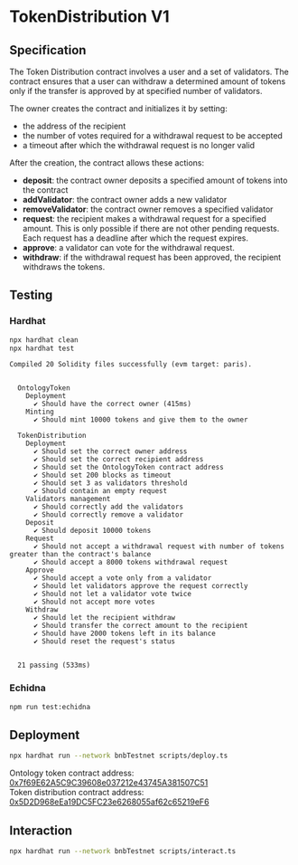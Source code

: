 # TokenDistribution V1

## Specification

The Token Distribution contract involves a user and a set of validators.
The contract ensures that a user can withdraw a determined amount of tokens only if the transfer is approved by at specified number of validators.

The owner creates the contract and initializes it by setting:

- the address of the recipient
- the number of votes required for a withdrawal request to be accepted  
- a timeout after which the withdrawal request is no longer valid

After the creation, the contract allows these actions:

- **deposit**: the contract owner deposits a specified amount of tokens into the contract
- **addValidator**: the contract owner adds a new validator
- **removeValidator**: the contract owner removes a specified validator
- **request**: the recipient makes a withdrawal request for a specified amount. This is only possible if there are not other pending requests. Each request has a deadline after which the request expires.
- **approve**: a validator can vote for the withdrawal request.
- **withdraw**: if the withdrawal request has been approved, the recipient withdraws the tokens. 

## Testing

### Hardhat

```bash
npx hardhat clean
npx hardhat test
```

```
Compiled 20 Solidity files successfully (evm target: paris).


  OntologyToken
    Deployment
      ✔ Should have the correct owner (415ms)
    Minting
      ✔ Should mint 10000 tokens and give them to the owner

  TokenDistribution
    Deployment
      ✔ Should set the correct owner address
      ✔ Should set the correct recipient address
      ✔ Should set the OntologyToken contract address
      ✔ Should set 200 blocks as timeout
      ✔ Should set 3 as validators threshold
      ✔ Should contain an empty request
    Validators management
      ✔ Should correctly add the validators
      ✔ Should correctly remove a validator
    Deposit
      ✔ Should deposit 10000 tokens
    Request
      ✔ Should not accept a withdrawal request with number of tokens greater than the contract's balance
      ✔ Should accept a 8000 tokens withdrawal request
    Approve
      ✔ Should accept a vote only from a validator
      ✔ Should let validators approve the request correctly
      ✔ Should not let a validator vote twice
      ✔ Should not accept more votes
    Withdraw
      ✔ Should let the recipient withdraw
      ✔ Should transfer the correct amount to the recipient
      ✔ Should have 2000 tokens left in its balance
      ✔ Should reset the request's status


  21 passing (533ms)
  ```

### Echidna

```bash
npm run test:echidna
```

## Deployment

```bash
npx hardhat run --network bnbTestnet scripts/deploy.ts
```

Ontology token contract address: [0x7f69E62A5C9C39608e037212e43745A381507C51](https://bscscan.com/address/0x7f69E62A5C9C39608e037212e43745A381507C51) \
Token distribution contract address: [0x5D2D968eEa19DC5FC23e6268055af62c65219eF6](https://bscscan.com/address/0x5D2D968eEa19DC5FC23e6268055af62c65219eF6)

## Interaction

```bash
npx hardhat run --network bnbTestnet scripts/interact.ts
```
